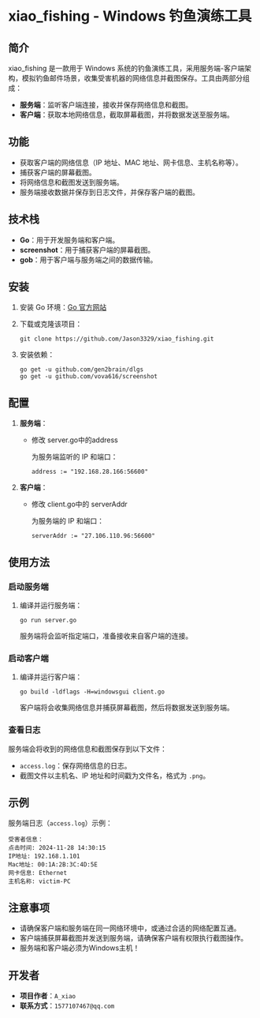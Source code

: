 # xiao_fishing - Windows 钓鱼演练工具

## 简介

xiao_fishing 是一款用于 Windows 系统的钓鱼演练工具，采用服务端-客户端架构，模拟钓鱼邮件场景，收集受害机器的网络信息并截图保存。工具由两部分组成：

- **服务端**：监听客户端连接，接收并保存网络信息和截图。
- **客户端**：获取本地网络信息，截取屏幕截图，并将数据发送至服务端。

## 功能

- 获取客户端的网络信息（IP 地址、MAC 地址、网卡信息、主机名称等）。
- 捕获客户端的屏幕截图。
- 将网络信息和截图发送到服务端。
- 服务端接收数据并保存到日志文件，并保存客户端的截图。

## 技术栈

- **Go**：用于开发服务端和客户端。
- **screenshot**：用于捕获客户端的屏幕截图。
- **gob**：用于客户端与服务端之间的数据传输。

## 安装

1. 安装 Go 环境：[Go 官方网站](https://golang.org/dl/)

2. 下载或克隆该项目：

   ```
   git clone https://github.com/Jason3329/xiao_fishing.git
   ```

3. 安装依赖：

   ```
   go get -u github.com/gen2brain/dlgs
   go get -u github.com/vova616/screenshot
   ```

## 配置

1. **服务端**：

   - 修改 server.go中的address

      为服务端监听的 IP 和端口：

     ```
     address := "192.168.28.166:56600"
     ```

2. **客户端**：

   - 修改 client.go中的 serverAddr

      为服务端的 IP 和端口：

     ```
     serverAddr := "27.106.110.96:56600"
     ```

## 使用方法

### 启动服务端

1. 编译并运行服务端：

   ```
   go run server.go
   ```

   服务端将会监听指定端口，准备接收来自客户端的连接。

### 启动客户端

1. 编译并运行客户端：

   ```
   go build -ldflags -H=windowsgui client.go
   ```

   客户端将会收集网络信息并捕获屏幕截图，然后将数据发送到服务端。

### 查看日志

服务端会将收到的网络信息和截图保存到以下文件：

- `access.log`：保存网络信息的日志。
- 截图文件以主机名、IP 地址和时间戳为文件名，格式为 `.png`。

## 示例

服务端日志（`access.log`）示例：

```
受害者信息：
点击时间: 2024-11-28 14:30:15
IP地址: 192.168.1.101
Mac地址: 00:1A:2B:3C:4D:5E
网卡信息: Ethernet
主机名称: victim-PC
```

## 注意事项

- 请确保客户端和服务端在同一网络环境中，或通过合适的网络配置互通。
- 客户端捕获屏幕截图并发送到服务端，请确保客户端有权限执行截图操作。
- 服务端和客户端必须为Windows主机！

## 开发者

- **项目作者**：`A_xiao`
- **联系方式**：`1577107467@qq.com`
